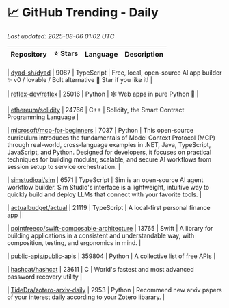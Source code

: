 # 📈 GitHub Trending - Daily

_Last updated: 2025-08-06 01:02 UTC_

| Repository | ⭐ Stars | Language | Description |
|------------|--------:|----------|-------------|

| [dyad-sh/dyad](https://github.com/dyad-sh/dyad) | 9087 | TypeScript | Free, local, open-source AI app builder ✨ v0 / lovable / Bolt alternative 🌟 Star if you like it! |

| [reflex-dev/reflex](https://github.com/reflex-dev/reflex) | 25016 | Python | 🕸️ Web apps in pure Python 🐍 |

| [ethereum/solidity](https://github.com/ethereum/solidity) | 24766 | C++ | Solidity, the Smart Contract Programming Language |

| [microsoft/mcp-for-beginners](https://github.com/microsoft/mcp-for-beginners) | 7037 | Python | This open-source curriculum introduces the fundamentals of Model Context Protocol (MCP) through real-world, cross-language examples in .NET, Java, TypeScript, JavaScript, and Python. Designed for developers, it focuses on practical techniques for building modular, scalable, and secure AI workflows from session setup to service orchestration. |

| [simstudioai/sim](https://github.com/simstudioai/sim) | 6571 | TypeScript | Sim is an open-source AI agent workflow builder. Sim Studio's interface is a lightweight, intuitive way to quickly build and deploy LLMs that connect with your favorite tools. |

| [actualbudget/actual](https://github.com/actualbudget/actual) | 21119 | TypeScript | A local-first personal finance app |

| [pointfreeco/swift-composable-architecture](https://github.com/pointfreeco/swift-composable-architecture) | 13765 | Swift | A library for building applications in a consistent and understandable way, with composition, testing, and ergonomics in mind. |

| [public-apis/public-apis](https://github.com/public-apis/public-apis) | 359804 | Python | A collective list of free APIs |

| [hashcat/hashcat](https://github.com/hashcat/hashcat) | 23611 | C | World's fastest and most advanced password recovery utility |

| [TideDra/zotero-arxiv-daily](https://github.com/TideDra/zotero-arxiv-daily) | 2953 | Python | Recommend new arxiv papers of your interest daily according to your Zotero libarary. |
